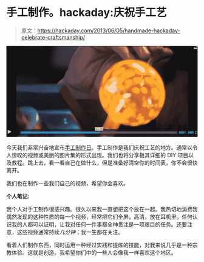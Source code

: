 # 手工制作。hackaday:庆祝手工艺

> 原文：<https://hackaday.com/2013/06/05/handmade-hackaday-celebrate-craftsmanship/>

[![Snap 2013-06-05 at 07.42.22](img/1552c1975d1c0c7049d719905538ea63.png)](http://hackaday.com/wp-content/uploads/2013/06/snap-2013-06-05-at-07-42-22.jpg)

今天我们非常兴奋地宣布[手工制作日](http://handmade.hackaday.com)。手工制作是我们庆祝工艺的地方。通常以令人惊叹的视频或美丽的图片集的形式出现。我们也将分享极其详细的 DIY 项目以及教程。跳上去，看一看自己在做什么，但是准备好清空你的时间表，你不会很快离开。

我们也在制作一些我们自己的视频，希望你会喜欢。

**个人笔记:**

我个人对手工制作很感兴趣。很久以来我一直想把这个放在一起。我热切地消费我偶然发现的这种性质的每一个视频，经常把它们全屏，高清，放在耳机里。任何认识我的人都可以证明，让我对任何一件事都全神贯注是一项艰巨的任务。还要注意，这些视频通常持续*几分钟*；我一生都在关注。

看着人们制作东西，同时运用一种经过实践和提炼的技能，对我来说几乎是一种宗教体验。这就是创造。我希望你们中的一些人会像我一样喜欢这个地区。